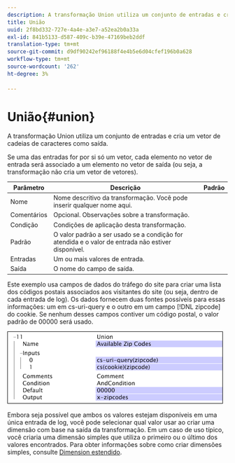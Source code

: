 ```yaml
---
description: A transformação Union utiliza um conjunto de entradas e cria um vetor de cadeias de caracteres como saída.
title: União
uuid: 2f8bd332-727e-4a4e-a3e7-a52ea2b0a33a
exl-id: 841b5133-d587-409c-b39e-47169beb2ddf
translation-type: tm+mt
source-git-commit: d9df90242ef96188f4e4b5e6d04cfef196b0a628
workflow-type: tm+mt
source-wordcount: '262'
ht-degree: 3%

---
```


# União{#union}

A transformação Union utiliza um conjunto de entradas e cria um vetor de cadeias de caracteres como saída.

Se uma das entradas for por si só um vetor, cada elemento no vetor de entrada será associado a um elemento no vetor de saída (ou seja, a transformação não cria um vetor de vetores).

| Parâmetro | Descrição | Padrão |
|---|---|---|
| Nome | Nome descritivo da transformação. Você pode inserir qualquer nome aqui. |  |
| Comentários | Opcional. Observações sobre a transformação. |  |
| Condição | Condições de aplicação desta transformação. |  |
| Padrão | O valor padrão a ser usado se a condição for atendida e o valor de entrada não estiver disponível. |  |
| Entradas | Um ou mais valores de entrada. |  |
| Saída | O nome do campo de saída. |  |

Este exemplo usa campos de dados do tráfego do site para criar uma lista dos códigos postais associados aos visitantes do site (ou seja, dentro de cada entrada de log). Os dados fornecem duas fontes possíveis para essas informações: um em cs-uri-query e o outro em um campo [!DNL zipcode] do cookie. Se nenhum desses campos contiver um código postal, o valor padrão de 00000 será usado.

![](assets/cfg_TransformationType_Union.png)

Embora seja possível que ambos os valores estejam disponíveis em uma única entrada de log, você pode selecionar qual valor usar ao criar uma dimensão com base na saída da transformação. Em um caso de uso típico, você criaria uma dimensão simples que utiliza o primeiro ou o último dos valores encontrados. Para obter informações sobre como criar dimensões simples, consulte [Dimension estendido](../../../../../home/c-dataset-const-proc/c-ex-dim/c-abt-ex-dim.md).
